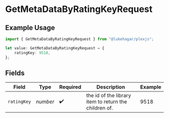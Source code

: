 # GetMetaDataByRatingKeyRequest

## Example Usage

```typescript
import { GetMetaDataByRatingKeyRequest } from "@lukehagar/plexjs";

let value: GetMetaDataByRatingKeyRequest = {
    ratingKey: 9518,
};
```

## Fields

| Field                                                 | Type                                                  | Required                                              | Description                                           | Example                                               |
| ----------------------------------------------------- | ----------------------------------------------------- | ----------------------------------------------------- | ----------------------------------------------------- | ----------------------------------------------------- |
| `ratingKey`                                           | *number*                                              | :heavy_check_mark:                                    | the id of the library item to return the children of. | 9518                                                  |